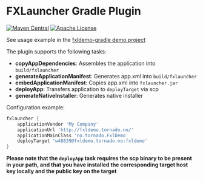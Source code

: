 # FXLauncher Gradle Plugin

[![Maven Central](https://maven-badges.herokuapp.com/maven-central/no.tornado/fxlauncher-gradle-plugin/badge.svg)](https://search.maven.org/#search|ga|1|no.tornado.fxlauncher-gradle-plugin)
[![Apache License](https://img.shields.io/badge/license-Apache%20License%202.0-blue.svg)](http://www.apache.org/licenses/LICENSE-2.0)

See usage example in the [fxldemo-gradle demo project](https://github.com/edvin/fxldemo-gradle)

The plugin supports the following tasks:

- **copyAppDependencies**: Assembles the application into `build/fxlauncher`
- **generateApplicationManifest**: Generates app.xml into `build/fxlauncher`
- **embedApplicationManifest**: Copies app.xml into `fxlauncher.jar`
- **deployApp**: Transfers application to `deployTarget` via scp
- **generateNativeInstaller**: Generates native installer

Configuration example:

```groovy
fxlauncher {
    applicationVendor 'My Company'
    applicationUrl 'http://fxldemo.tornado.no/'
    applicationMainClass 'no.tornado.FxlDemo'
    deployTarget 'w48839@fxldemo.tornado.no:fxldemo'
}
```

**Please note that the `deployApp` task requires the scp binary to be present in your path, and that you have installed the corresponding target host key locally and the public key on the target**